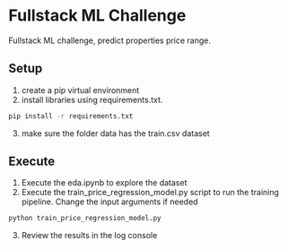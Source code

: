 # Fullstack ML Challenge

Fullstack ML challenge, predict properties price range.

## Setup
1. create a pip virtual environment
2. install libraries using requirements.txt.
```bash
pip install -r requirements.txt
```
3. make sure the folder data has the train.csv dataset


## Execute
1. Execute the eda.ipynb to explore the dataset
2. Execute the train_price_regression_model.py script to run the training pipeline. Change the input arguments if needed
```bash
python train_price_regression_model.py
``` 
3. Review the results in the log console

